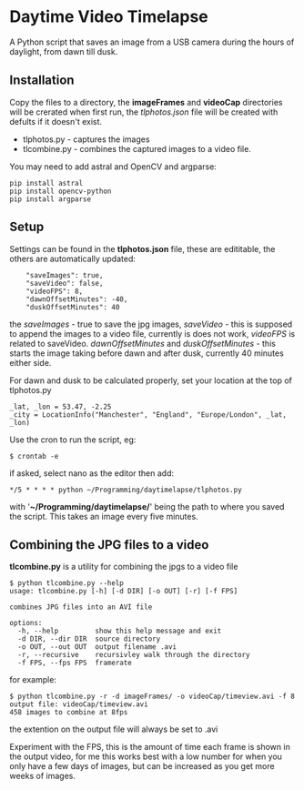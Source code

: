 # Daytime Video Timelapse

A Python script that saves an image from a USB camera during the hours of daylight, from dawn till dusk.

## Installation
Copy the files to a directory, the **imageFrames** and **videoCap** directories will be crerated when first run, the *tlphotos.json* file will be created with defults if it doesn't exist.

- tlphotos.py - captures the images
- tlcombine.py - combines the captured images to a video file.

You may need to add astral and OpenCV and argparse:
```
pip install astral
pip install opencv-python
pip install argparse
```

## Setup

Settings can be found in the **tlphotos.json** file, these are edititable, the others are automatically updated:
```
    "saveImages": true,
    "saveVideo": false,
    "videoFPS": 8,
    "dawnOffsetMinutes": -40,
    "duskOffsetMinutes": 40
```
the *saveImages* - true to save the jpg images, *saveVideo* - this is supposed to append the images to a video file, currently is does not work, *videoFPS* is related to saveVideo. *dawnOffsetMinutes* and *duskOffsetMinutes* - this starts the image taking before dawn and after dusk, currently 40 minutes either side.

For dawn and dusk to be calculated properly, set your location at the top of tlphotos.py
```
_lat, _lon = 53.47, -2.25
_city = LocationInfo("Manchester", "England", "Europe/London", _lat, _lon)
```

Use the cron to run the script, eg:
``` 
$ crontab -e
```
if asked, select nano as the editor then add:
```
*/5 * * * * python ~/Programming/daytimelapse/tlphotos.py
```
with '**~/Programming/daytimelapse/**' being the path to where you saved the script. This takes an image every five minutes.


## Combining the JPG files to a video

**tlcombine.py** is a utility for combining the jpgs to a video file
```
$ python tlcombine.py --help
usage: tlcombine.py [-h] [-d DIR] [-o OUT] [-r] [-f FPS]

combines JPG files into an AVI file

options:
  -h, --help         show this help message and exit
  -d DIR, --dir DIR  source directory
  -o OUT, --out OUT  output filename .avi
  -r, --recursive    recursivley walk through the directory
  -f FPS, --fps FPS  framerate
```
for example:
```
$ python tlcombine.py -r -d imageFrames/ -o videoCap/timeview.avi -f 8
output file: videoCap/timeview.avi
458 images to combine at 8fps
```
the extention on the output file will always be set to .avi

Experiment with the FPS, this is the amount of time each frame is shown in the output video, for me this works best with a low number for when you only have a few days of images, but can be increased as you get more weeks of images.
  






